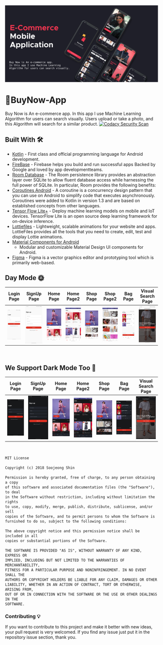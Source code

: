 ![GitHub Cards Preview](https://github.com/JahidHasanCO/BuyNow-App/blob/master/ART/cover.png)

# 🔖BuyNow-App
Buy Now is An e-commerce app. In this app I use Machine Learning Algorithm for users can search visually. Users upload or take a photo, and this Algorithm will search for a similar product.
[![Codacy Security Scan](https://github.com/JahidHasanCO/BuyNow-App/actions/workflows/codacy-analysis.yml/badge.svg?branch=master)](https://github.com/JahidHasanCO/BuyNow-App/actions/workflows/codacy-analysis.yml)

## Built With 🛠

- [Kotlin](https://kotlinlang.org/) - First class and official programming language for Android
  development.
- [FireBase](https://firebase.google.com/) - Firebase helps you build and run successful apps Backed by Google and loved by    app developmentteams.
- [Room Database](https://developer.android.com/training/data-storage/room) - The Room persistence library provides an abstraction layer over SQLite to allow fluent database access while harnessing the full power of SQLite. In particular, Room provides the following benefits:
- [Coroutines Android](https://developer.android.com/kotlin/coroutines) - A coroutine is a concurrency design pattern that you can use on Android to simplify code that executes asynchronously. Coroutines were added to Kotlin in version 1.3 and are based on established concepts from other languages.
- [Tensor Flow Lite+](https://www.tensorflow.org/lite) - Deploy machine learning models on mobile and IoT devices. TensorFlow Lite is an open     source deep learning framework for on-device inference.
- [Lottiefiles](https://lottiefiles.com/) - Lightweight, scalable animations for your website and apps. LottieFiles provides all the tools that you need to create, edit, test and display Lottie animations.
- [Material Components for Android](https://github.com/material-components/material-components-android)
  - Modular and customizable Material Design UI components for Android.
- [Figma](https://figma.com/) - Figma is a vector graphics editor and prototyping tool which is
  primarily web-based.


## Day Mode 🌞
Login Page | SignUp Page | Home Page | Home Page2 | Shop Page | Shop Page2 | Bag Page | Visual Search Page
--- | --- | --- |--- |--- |--- |--- |---  
![](https://github.com/JahidHasanCO/BuyNow-App/blob/master/ART/Login_activity.png) | ![](https://github.com/JahidHasanCO/BuyNow-App/blob/master/ART/SignUp_activity.png) | ![](https://github.com/JahidHasanCO/BuyNow-App/blob/master/ART/Home_activity.png) | ![](https://github.com/JahidHasanCO/BuyNow-App/blob/master/ART/Home_activity2.png) | ![](https://github.com/JahidHasanCO/BuyNow-App/blob/master/ART/Shop.png) | ![](https://github.com/JahidHasanCO/BuyNow-App/blob/master/ART/Shop2.png) | ![](https://github.com/JahidHasanCO/BuyNow-App/blob/master/ART/Bag_activity.png) | ![](https://github.com/JahidHasanCO/BuyNow-App/blob/master/ART/Visual_search_activity.png) 

<br />

## We Support Dark Mode Too 🌚
Login Page | SignUp Page | Home Page | Home Page2 | Shop Page | Bag Page | Visual Search Page
--- | --- | --- |--- |--- |--- |--- 
![](https://github.com/JahidHasanCO/BuyNow-App/blob/master/ART/Login_activity_dark.png) | ![](https://github.com/JahidHasanCO/BuyNow-App/blob/master/ART/SignUp_activity_dark.png) | ![](https://github.com/JahidHasanCO/BuyNow-App/blob/master/ART/Home_activity_dark.png) | ![](https://github.com/JahidHasanCO/BuyNow-App/blob/master/ART/Home_activity2_dark.png) | ![](https://github.com/JahidHasanCO/BuyNow-App/blob/master/ART/Shop_dark.png) |  ![](https://github.com/JahidHasanCO/BuyNow-App/blob/master/ART/Bag_activity_dark.png) | ![](https://github.com/JahidHasanCO/BuyNow-App/blob/master/ART/Visual_search_activity_dark.png) 

<br />

```
MIT License

Copyright (c) 2018 Soojeong Shin

Permission is hereby granted, free of charge, to any person obtaining a copy
of this software and associated documentation files (the "Software"), to deal
in the Software without restriction, including without limitation the rights
to use, copy, modify, merge, publish, distribute, sublicense, and/or sell
copies of the Software, and to permit persons to whom the Software is
furnished to do so, subject to the following conditions:

The above copyright notice and this permission notice shall be included in all
copies or substantial portions of the Software.

THE SOFTWARE IS PROVIDED "AS IS", WITHOUT WARRANTY OF ANY KIND, EXPRESS OR
IMPLIED, INCLUDING BUT NOT LIMITED TO THE WARRANTIES OF MERCHANTABILITY,
FITNESS FOR A PARTICULAR PURPOSE AND NONINFRINGEMENT. IN NO EVENT SHALL THE
AUTHORS OR COPYRIGHT HOLDERS BE LIABLE FOR ANY CLAIM, DAMAGES OR OTHER
LIABILITY, WHETHER IN AN ACTION OF CONTRACT, TORT OR OTHERWISE, ARISING FROM,
OUT OF OR IN CONNECTION WITH THE SOFTWARE OR THE USE OR OTHER DEALINGS IN THE
SOFTWARE.
```

### Contributing 💡
If you want to contribute to this project and make it better with new ideas, your pull request is very welcomed.
If you find any issue just put it in the repository issue section, thank you.

